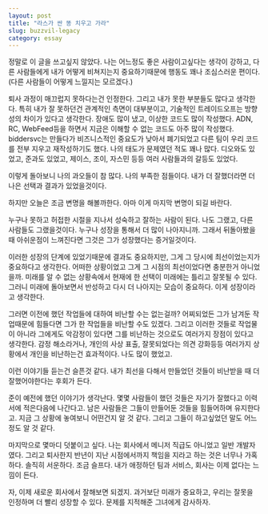```yaml
---
layout: post
title: "라스가 싼 똥 치우고 가라"
slug: buzzvil-legacy
category: essay
---
```


정말로 이 글을 쓰고싶지 않았다. 나는 어느정도 좋은 사람이고싶다는 생각이 강하고, 다른 사람들에게 내가 어떻게 비쳐지는지 중요하기때문에 행동도 꽤나 조심스러운 편이다. (다른 사람들이 어떻게 느낄지는 모르겠다.)

퇴사 과정이 매끄럽지 못하다는건 인정한다. 그리고 내가 못한 부분들도 많다고 생각한다. 특히 내가 잘 못하던건 관계적인 측면이 대부분이고, 기술적인 트레이드오프는 방향성의 차이가 있다고 생각한다. 장애도 많이 냈고, 이상한 코드도 많이 작성했다. ADN, RC, WebFeed등을 하면서 지금은 이해할 수 없는 코드도 아주 많이 작성했다. biddersvc는 만들다가 비즈니스적인 중요도가 낮아서 폐기되었고 다른 팀이 우리 코드를 전부 지우고 재작성하기도 했다. 나의 태도가 문제였던 적도 꽤나 많다. 디오와도 있었고, 준과도 있었고, 제이스, 조이, 자스민 등등 여러 사람들과의 갈등도 있었다.

이렇게 돌아보니 나의 과오들이 참 많다. 나의 부족한 점들이다. 내가 더 잘했더라면 더 나은 선택과 결과가 있었을것이다.

하지만 오늘은 조금 변명을 해볼까한다. 아마 이게 마지막 변명이 되길 바란다.

누구나 못하고 허접한 시절을 지나서 성숙하고 잘하는 사람이 된다. 나도 그랬고, 다른 사람들도 그랬을것이다. 누구나 성장을 통해서 더 많이 나아지니까. 그래서 뒤돌아봤을 때 아쉬운점이 느껴진다면 그것은 그가 성장했다는 증거일것이다.

이러한 성장의 단계에 있었기때문에 결과도 중요하지만, 그게 그 당시에 최선이었는지가 중요하다고 생각한다. 어떠한 상황이었고 그게 그 시점의 최선이었다면 충분한거 아니었을까. 미래를 알 수 없는 상황속에서 현재에 한 선택이 미래에는 틀리고 잘못될 수 있다. 그러니 미래에 돌아보면서 반성하고 다시 더 나아지는 모습이 중요하다. 이게 성장이라고 생각한다.

그러면 이전에 했던 작업들에 대하여 비난할 수는 없는걸까? 어찌되었든 그가 남겨둔 작업때문에 힘들다면 그가 한 작업들을 비난할 수도 있겠다. 그리고 이러한 것들로 작업물이 아니라 그에게도 악감정이 있다면 그를 비난하는 것으로도 여러가지 장점이 있다고 생각한다. 감정 해소라거나, 개인의 사상 표출, 잘못되었다는 의견 강화등등 여러가지 상황에서 개인을 비난하는건 효과적이다. 나도 많이 했었고.

이런 이야기들 듣는건 슬픈것 같다. 내가 최선을 다해서 만들었던 것들이 비난받을 때 더 잘했어야한다는 후회가 든다.

준이 예전에 했던 이야기가 생각난다. 몇몇 사람들이 했던 것들은 자기가 잘했다고 이력서에 적은다음에 나간다고. 남은 사람들은 그들이 만들어둔 것들을 힘들어하며 유지한다고. 지금 그 상황에 놓여보니 어떤건지 알 것 같다. 그리고 그들이 하고싶었던 말도 어느정도 알 것 같다.

마지막으로 몇마디 덧붙이고 싶다. 나는 회사에서 메니저 직급도 아니었고 일반 개발자였다. 그리고 퇴사한지 반년이 지난 시점에서까지 책임을 지라고 하는 것은 너무나 가혹하다. 솔직히 서운하다. 조금 슬프다. 내가 애정하던 팀과 서비스, 회사는 이제 없다는 느낌이 든다.

자, 이제 새로운 회사에서 잘해보면 되겠지. 과거보단 미래가 중요하고, 우리는 잘못을 인정하며 더 빨리 성장할 수 있다. 문제를 지적해준 그녀에게 감사하자.
